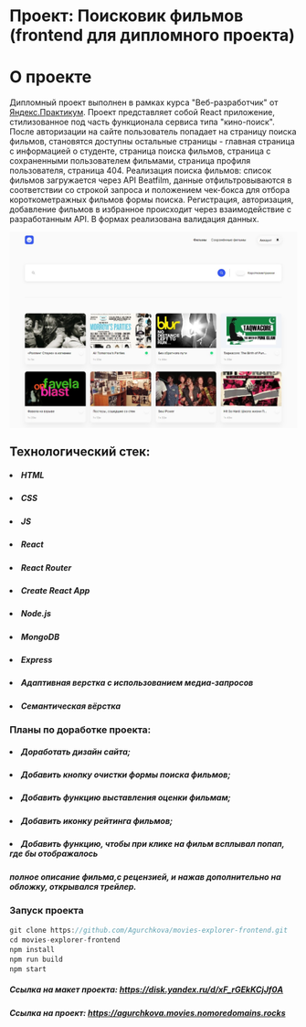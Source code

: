 # Проект: Поисковик фильмов (frontend для дипломного проекта)

# О проекте
Дипломный проект выполнен в рамках курса "Веб-разработчик" от <a href="https://practicum.yandex.ru/">Яндекс.Практикум</a>. 
Проект представляет собой React приложение, стилизованное под часть функционала сервиса типа "кино-поиск".
После авторизации на сайте пользователь попадает на страницу поиска фильмов, становятся доступны остальные страницы - главная страница
с информацией о студенте, страница поиска фильмов, страница с сохраненными пользователем фильмами, страница профиля пользователя,
страница 404. 
Реализация поиска фильмов: список фильмов загружается через API Beatfilm, данные отфильтровываются в соответствии со строкой запроса
и положением чек-бокса для отбора короткометражных фильмов формы поиска. Регистрация, авторизация, добавление фильмов в избранное
происходит через взаимодействие с разработанным API. В формах реализована валидация данных.

<img align="center" src="https://github.com/Agurchkova/Agurchkova/blob/main/movies.jpg" width="1012" alt="Movies"/>

## Технологический стек:
#####  <li>HTML</li>
#####  <li>CSS</li>
#####  <li>JS</li>
#####  <li>React</li>
#####  <li>React Router</li>
#####  <li>Create React App</li>
#####  <li>Node.js</li>
#####  <li>MongoDB</li>
#####  <li>Express</li>
#####  <li>Адаптивная верстка с использованием медиа-запросов</li>
#####  <li>Семантическая вёрстка</li>

### Планы по доработке проекта:
#####  <li>Доработать дизайн сайта;</li>
#####  <li>Добавить кнопку очистки формы поиска фильмов;</li>
#####  <li>Добавить функцию выставления оценки фильмам;</li>
#####  <li>Добавить иконку рейтинга фильмов;</li>
#####  <li>Добавить функцию, чтобы при клике на фильм всплывал попап, где бы отображалось 
#####  полное описание фильма,с рецензией, и нажав дополнительно на обложку, открывался трейлер.</li>

### Запуск проекта

```ts
git clone https://github.com/Agurchkova/movies-explorer-frontend.git
cd movies-explorer-frontend
npm install
npm run build 
npm start
```

##### Ссылка на макет проекта: https://disk.yandex.ru/d/xF_rGEkKCjJf0A
##### Ссылка на проект: https://agurchkova.movies.nomoredomains.rocks
